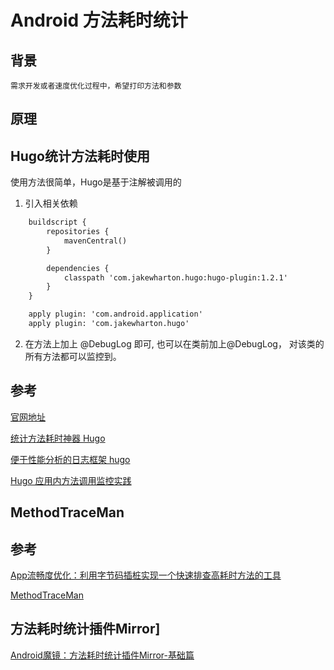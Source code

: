 # Android 方法耗时统计

## 背景

    需求开发或者速度优化过程中，希望打印方法和参数

## 原理

## Hugo统计方法耗时使用

使用方法很简单，Hugo是基于注解被调用的

1. 引入相关依赖

```xml
    buildscript {
        repositories {
            mavenCentral()
        }

        dependencies {
            classpath 'com.jakewharton.hugo:hugo-plugin:1.2.1'
        }
    }

    apply plugin: 'com.android.application'
    apply plugin: 'com.jakewharton.hugo'

```

2. 在方法上加上 @DebugLog 即可, 也可以在类前加上@DebugLog， 对该类的所有方法都可以监控到。

## 参考

[官网地址](https://github.com/JakeWharton/hugo)

[统计方法耗时神器 Hugo](https://yq.aliyun.com/articles/7104)

[便于性能分析的日志框架 hugo](https://xiaozhuanlan.com/topic/1428095376)

[Hugo 应用内方法调用监控实践](https://www.jianshu.com/p/e3d9221f8e37)

## MethodTraceMan

## 参考

[App流畅度优化：利用字节码插桩实现一个快速排查高耗时方法的工具](https://juejin.im/post/5da33dc56fb9a04e35597a47?utm_source=gold_browser_extension)

[MethodTraceMan](https://github.com/zhengcx/MethodTraceMan)

## 方法耗时统计插件Mirror]

[Android魔镜：方法耗时统计插件Mirror-基础篇](https://juejin.im/post/5bce85e9e51d457b7c3e6bed?utm_source=gold_browser_extension)